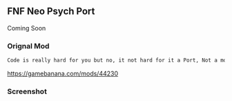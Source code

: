 ## FNF Neo Psych Port

Coming Soon

### Orignal Mod

```markdown
Code is really hard for you but no, it not hard for it a Port, Not a mod remake, Link is here
```
https://gamebanana.com/mods/44230

### Screenshot
